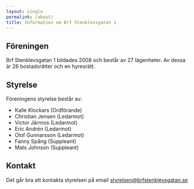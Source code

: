 ```yaml
---
layout: single
permalink: /about/
title: Information om Brf Stenklevsgatan 1
---
```

## Föreningen
Brf Stenklevsgatan 1 bildades 2008 och består av 27 lägenheter. Av dessa är 26 bostadsrätter och en hyresrätt. 
## Styrelse
Föreningens styrelse består av:
- Kalle Klockars (Ordförande)
- Christian Jensen (Ledarmot)
- Victor Järnros (Ledarmot)
- Eric Andrén (Ledarmot)
- Olof Gunnarsson (Ledarmot)
- Fanny Spång (Suppleant)
- Mats Johnson (Suppleant)

## Kontakt
Det går bra att kontakta styrelsen på email <styrelsen@brfstenklevsgatan.se>

